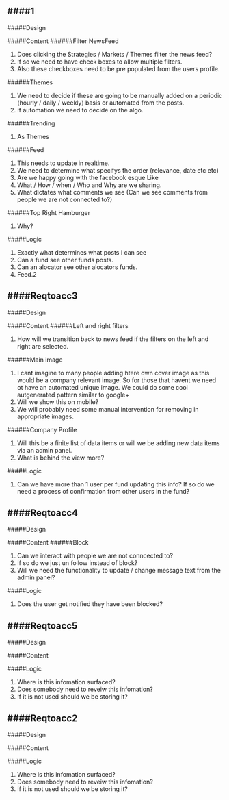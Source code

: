 ####1
---
#####Design

#####Content
######Filter NewsFeed
1. Does clicking the Strategies / Markets / Themes filter the news feed? 
2. If so we need to have check boxes to allow multiple filters.
3. Also these checkboxes need to be pre populated from the users profile.

######Themes
1. We need to decide if these are going to be manually added on a periodic (hourly / daily / weekly) basis or automated from the posts.
2. If automation we need to decide on the algo.

######Trending
1. As Themes

######Feed
1. This needs to update in realtime.
2. We need to determine what specifys the order (relevance, date etc etc)
3. Are we happy going with the facebook esque Like
4. What / How / when / Who and Why are we sharing.
5. What dictates what comments we see (Can we see comments from people we are not connected to?)

######Top Right Hamburger
1. Why?

#####Logic
1. Exactly what determines what posts I can see
2. Can a fund see other funds posts.
3. Can an alocator see other alocators funds.
4. Feed.2

####Reqtoacc3
---
#####Design

#####Content
######Left and right filters
1. How will we transition back to news feed if the filters on the left and right are selected.

######Main image
1. I cant imagine to many people adding htere own cover image as this would be a company relevant image. So for those that havent we need ot have an automated unique image. We could do some cool autgenerated pattern similar to google+
2. Will we show this on mobile?
3. We will probably need some manual intervention for removing in appropriate images.

######Company Profile
1. Will this be a finite list of data items or will we be adding new data items via an admin panel.
2. What is behind the view more?


#####Logic
1. Can we have more than 1 user per fund updating this info? If so do we need a process of confirmation from other users in the fund?

####Reqtoacc4
---
#####Design

#####Content
######Block
1. Can we interact with people we are not conncected to?
2. If so do we just un follow instead of block?
3. Will we need the functionality to update / change message text from the admin panel? 



#####Logic
1. Does the user get notified they have been blocked?

####Reqtoacc5
---
#####Design

#####Content


#####Logic
1. Where is this infomation surfaced?
2. Does somebody need to reveiw this infomation?
3. If it is not used should we be storing it?

####Reqtoacc2
---
#####Design

#####Content


#####Logic
1. Where is this infomation surfaced?
2. Does somebody need to reveiw this infomation?
3. If it is not used should we be storing it?
